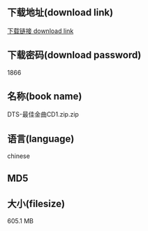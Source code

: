 ## 下载地址(download link)
[下载链接 download link](https://tutu365.netlify.app/?s=DTS-%E6%9C%80%E4%BD%B3%E9%87%91%E6%9B%B2CD1.zip)

## 下载密码(download password)
1866

## 名称(book name)
DTS-最佳金曲CD1.zip.zip

## 语言(language)
chinese

## MD5


## 大小(filesize)
605.1 MB
